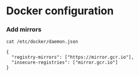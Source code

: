 # Docker configuration

### Add mirrors

```text
cat /etc/docker/daemon.json

{
  "registry-mirrors": ["https://mirror.gcr.io"],
  "insecure-registries": ["mirror.gcr.io"]
}
```

